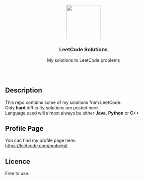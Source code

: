 <p align="center">
<img src="https://i.imgur.com/t8FksrS.png" height="110px" width="auto"/>
<br/>
<h3 align="center">LeetCode Solutions</h3>
<p align="center">My solutions to LeetCode problems</p>
<h2></h2>
</p>
<br />

## Description
This repo contains some of my solutions from LeetCode.  
Only **hard** difficulty solutions are posted here.  
Language used will almost always be either **Java**, **Python** or **C++**

## Profile Page
You can find my profile page here:  
https://leetcode.com/mobeigi/

## Licence
Free to use.
